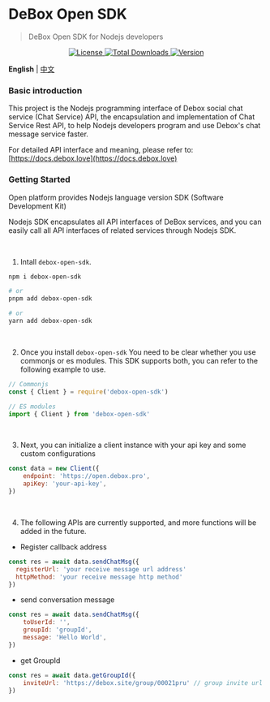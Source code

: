 # DeBox Open SDK

> DeBox Open SDK for Nodejs developers

<p align="center">
  <a href="https://github.com/deboxlove/debox-open-sdk/blob/main/LICENSE">
    <img src="https://img.shields.io/npm/l/debox-open-sdk?label=debox-open-sdk" alt="License" />
  </a>
  <a href="https://www.npmjs.com/package/debox-open-sdk">
    <img src="https://img.shields.io/npm/dt/debox-open-sdk.svg" alt="Total Downloads">
  </a>
  <a href="https://github.com/deboxlove/debox-open-sdk/releases">
    <img src="https://img.shields.io/badge/version-1.0.1-blue.svg" alt="Version" />
  </a>
</p>

**English** | [中文](./README.zh_CN.md)

### Basic introduction

This project is the Nodejs programming interface of Debox social chat service (Chat Service) API, the encapsulation and implementation of Chat Service Rest API, to help Nodejs developers program and use Debox's chat message service faster.

For detailed API interface and meaning, please refer to: [https://docs.debox.love](https://docs.debox.love)

### Getting Started

Open platform provides Nodejs language version SDK (Software Development Kit)

Nodejs SDK encapsulates all API interfaces of DeBox services, and you can easily call all API interfaces of related services through Nodejs SDK.

<br />

1. Intall `debox-open-sdk`.

```bash
npm i debox-open-sdk

# or
pnpm add debox-open-sdk

# or
yarn add debox-open-sdk
```

<br />

2. Once you install `debox-open-sdk` You need to be clear whether you use commonjs or es modules. This SDK supports both, you can refer to the following example to use.

```js
// Commonjs
const { Client } = require('debox-open-sdk')

// ES modules
import { Client } from 'debox-open-sdk'
```

<br />

3. Next, you can initialize a client instance with your api key and some custom configurations

```js
const data = new Client({
	endpoint: 'https://open.debox.pro',
	apiKey: 'your-api-key',
})
```

<br />

4. The following APIs are currently supported, and more functions will be added in the future.

- Register callback address

```js
const res = await data.sendChatMsg({
  registerUrl: 'your receive message url address'
  httpMethod: 'your receive message http method'
})
```

- send conversation message

```js
const res = await data.sendChatMsg({
	toUserId: '',
	groupId: 'groupId',
	message: 'Hello World',
})
```

- get GroupId

```js
const res = await data.getGroupId({
	inviteUrl: 'https://debox.site/group/00021pru' // group invite url
})
```
